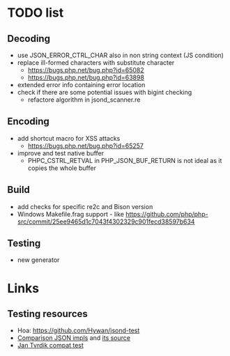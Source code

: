 # TODO list

## Decoding
- use JSON_ERROR_CTRL_CHAR also in non string context (JS condition)
- replace ill-formed characters with substitute character
  - https://bugs.php.net/bug.php?id=65082
  - https://bugs.php.net/bug.php?id=63898
- extended error info containing error location
- check if there are some potential issues with bigint checking
  - refactore algorithm in jsond_scanner.re

## Encoding
- add shortcut macro for XSS attacks
  - https://bugs.php.net/bug.php?id=65257
- improve and test native buffer
  - PHPC_CSTRL_RETVAL in PHP_JSON_BUF_RETURN is not ideal as it copies the whole buffer

## Build
- add checks for specific re2c and Bison version
- Windows Makefile.frag support - like https://github.com/php/php-src/commit/25ee9465d1c7043f4302329c901fecd38597b634

## Testing
- new generator

# Links

## Testing resources
- Hoa: https://github.com/Hywan/jsond-test
- [Comparison JSON impls](http://gggeek.altervista.org/sw/article_20070425.html) and [its source](https://github.com/gggeek/phpxmlrpc-extras/blob/master/jsonrpc/testsuite.php)
- [Jan Tvrdik compat test](https://gist.github.com/JanTvrdik/10277952#file-test-php)
